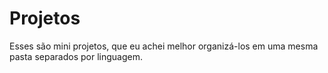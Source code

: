 # Projetos

<p>Esses são mini projetos, que eu achei melhor organizá-los em uma mesma pasta separados por linguagem.</p>
